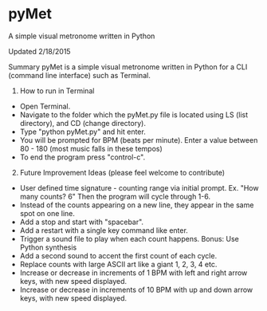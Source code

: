 # pyMet
A simple visual metronome written in Python

Updated 2/18/2015

Summary
pyMet is a simple visual metronome written in Python for a CLI (command line interface) such as Terminal. 



1. How to run in Terminal

  * Open Terminal.
  * Navigate to the folder which the pyMet.py file is located using LS (list directory), and CD (change directory).
  * Type "python pyMet.py" and hit enter.
  * You will be prompted for BPM (beats per minute). Enter a value between 80 - 180 (most music falls in these           tempos)
  * To end the program press "control-c".
  

  
2. Future Improvement Ideas (please feel welcome to contribute)

  * User defined time signature - counting range via initial prompt. Ex. "How many counts? 6" Then the program will      cycle through 1-6.
  * Instead of the counts appearing on a new line, they appear in the same spot on one line. 
  * Add a stop and start with "spacebar". 
  * Add a restart with a single key command like enter.
  * Trigger a sound file to play when each count happens. Bonus: Use Python synthesis
  * Add a second sound to accent the first count of each cycle. 
  * Replace counts with large ASCII art like a giant 1, 2, 3, 4 etc. 
  * Increase or decrease in increments of 1 BPM with left and right arrow keys, with new speed displayed.
  * Increase or decrease in increments of 10 BPM with up and down arrow keys, with new speed displayed.
  



  
